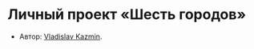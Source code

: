# Личный проект «Шесть городов»

- Автор: [Vladislav Kazmin](https://up.htmlacademy.ru/react-individual/3/user/1779445).
